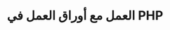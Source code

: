 ﻿---
title: العمل مع أوراق العمل في PHP
type: docs
weight: 30
url: /ar/net/working-with-worksheets-in-php/
---
